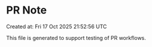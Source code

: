 # PR Note

Created at: Fri 17 Oct 2025 21:52:56 UTC

This file is generated to support testing of PR workflows.
